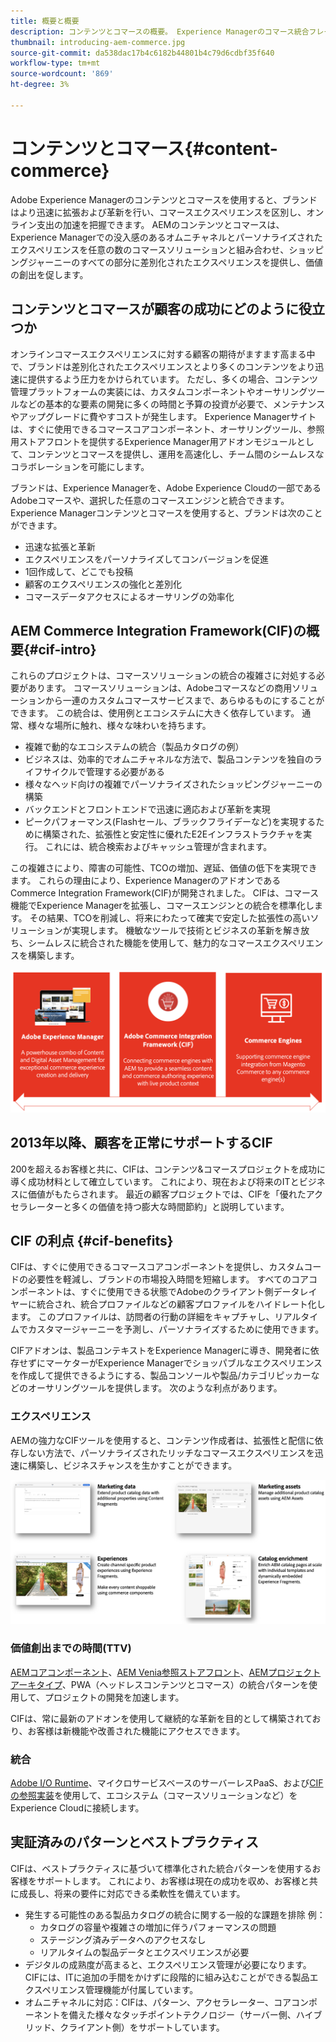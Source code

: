 ```yaml
---
title: 概要と概要
description: コンテンツとコマースの概要。 Experience Managerのコマース統合フレームワーク(CIF)は、Magentoやその他のサードパーティのコマースソリューションのコマースサービスをExperience Cloudと統合し、拡張するためのAdobeの推奨パターンです。
thumbnail: introducing-aem-commerce.jpg
source-git-commit: da538dac17b4c6182b44801b4c79d6cdbf35f640
workflow-type: tm+mt
source-wordcount: '869'
ht-degree: 3%

---
```


# コンテンツとコマース{#content-commerce}

Adobe Experience Managerのコンテンツとコマースを使用すると、ブランドはより迅速に拡張および革新を行い、コマースエクスペリエンスを区別し、オンライン支出の加速を把握できます。 AEMのコンテンツとコマースは、Experience Managerでの没入感のあるオムニチャネルとパーソナライズされたエクスペリエンスを任意の数のコマースソリューションと組み合わせ、ショッピングジャーニーのすべての部分に差別化されたエクスペリエンスを提供し、価値の創出を促します。

## コンテンツとコマースが顧客の成功にどのように役立つか

オンラインコマースエクスペリエンスに対する顧客の期待がますます高まる中で、ブランドは差別化されたエクスペリエンスとより多くのコンテンツをより迅速に提供するよう圧力をかけられています。 ただし、多くの場合、コンテンツ管理プラットフォームの実装には、カスタムコンポーネントやオーサリングツールなどの基本的な要素の開発に多くの時間と予算の投資が必要で、メンテナンスやアップグレードに費やすコストが発生します。 Experience Managerサイトは、すぐに使用できるコマースコアコンポーネント、オーサリングツール、参照用ストアフロントを提供するExperience Manager用アドオンモジュールとして、コンテンツとコマースを提供し、運用を高速化し、チーム間のシームレスなコラボレーションを可能にします。

ブランドは、Experience Managerを、Adobe Experience Cloudの一部であるAdobeコマースや、選択した任意のコマースエンジンと統合できます。 Experience Managerコンテンツとコマースを使用すると、ブランドは次のことができます。

* 迅速な拡張と革新
* エクスペリエンスをパーソナライズしてコンバージョンを促進
* 1回作成して、どこでも投稿
* 顧客のエクスペリエンスの強化と差別化
* コマースデータアクセスによるオーサリングの効率化

## AEM Commerce Integration Framework(CIF)の概要{#cif-intro}

これらのプロジェクトは、コマースソリューションの統合の複雑さに対処する必要があります。 コマースソリューションは、Adobeコマースなどの商用ソリューションから一連のカスタムコマースサービスまで、あらゆるものにすることができます。 この統合は、使用例とエコシステムに大きく依存しています。 通常、様々な場所に触れ、様々な味わいを持ちます。

* 複雑で動的なエコシステムの統合（製品カタログの例）
* ビジネスは、効率的でオムニチャネルな方法で、製品コンテンツを独自のライフサイクルで管理する必要がある
* 様々なヘッド向けの複雑でパーソナライズされたショッピングジャーニーの構築
* バックエンドとフロントエンドで迅速に適応および革新を実現
* ピークパフォーマンス(Flashセール、ブラックフライデーなど)を実現するために構築された、拡張性と安定性に優れたE2Eインフラストラクチャを実行。 これには、統合検索およびキャッシュ管理が含まれます。

この複雑さにより、障害の可能性、TCOの増加、遅延、価値の低下を実現できます。 これらの理由により、Experience ManagerのアドオンであるCommerce Integration Framework(CIF)が開発されました。 CIFは、コマース機能でExperience Managerを拡張し、コマースエンジンとの統合を標準化します。 その結果、TCOを削減し、将来にわたって確実で安定した拡張性の高いソリューションが実現します。 機敏なツールで技術とビジネスの革新を解き放ち、シームレスに統合された機能を使用して、魅力的なコマースエクスペリエンスを構築します。

![CIF 要素](./assets/CIF/CIF_Overview.png)

## 2013年以降、顧客を正常にサポートするCIF

200を超えるお客様と共に、CIFは、コンテンツ&amp;コマースプロジェクトを成功に導く成功材料として確立しています。 これにより、現在および将来のITとビジネスに価値がもたらされます。 最近の顧客プロジェクトでは、CIFを「優れたアクセラレーターと多くの価値を持つ膨大な時間節約」と説明しています。

## CIF の利点 {#cif-benefits}

CIFは、すぐに使用できるコマースコアコンポーネントを提供し、カスタムコードの必要性を軽減し、ブランドの市場投入時間を短縮します。 すべてのコアコンポーネントは、すぐに使用できる状態でAdobeのクライアント側データレイヤーに統合され、統合プロファイルなどの顧客プロファイルをハイドレート化します。 このプロファイルは、訪問者の行動の詳細をキャプチャし、リアルタイムでカスタマージャーニーを予測し、パーソナライズするために使用できます。

CIFアドオンは、製品コンテキストをExperience Managerに導き、開発者に依存せずにマーケターがExperience Managerでショッパブルなエクスペリエンスを作成して提供できるようにする、製品コンソールや製品/カテゴリピッカーなどのオーサリングツールを提供します。 次のような利点があります。

### エクスペリエンス

AEMの強力なCIFツールを使用すると、コンテンツ作成者は、拡張性と配信に依存しない方法で、パーソナライズされたリッチなコマースエクスペリエンスを迅速に構築し、ビジネスチャンスを生かすことができます。

![CIF 要素](./assets/CIF/CIF_Product_Experience_Management.png)

### 価値創出までの時間(TTV)

[AEMコアコンポーネント](https://www.aemcomponents.dev/)、[AEM Venia参照ストアフロント](https://github.com/adobe/aem-cif-guides-venia)、[AEMプロジェクトアーキタイプ](https://experienceleague.adobe.com/docs/experience-manager-core-components/using/developing/archetype/overview.html?lang=ja)、PWA（ヘッドレスコンテンツとコマース）の統合パターンを使用して、プロジェクトの開発を加速します。

CIFは、常に最新のアドオンを使用して継続的な革新を目的として構築されており、お客様は新機能や改善された機能にアクセスできます。

### 統合

[Adobe I/O Runtime](https://www.adobe.io/apis/experienceplatform/runtime.html)、マイクロサービスベースのサーバーレスPaaS、および[CIFの参照実装](https://github.com/adobe/commerce-cif-graphql-integration-reference)を使用して、エコシステム（コマースソリューションなど）をExperience Cloudに接続します。

## 実証済みのパターンとベストプラクティス

CIFは、ベストプラクティスに基づいて標準化された統合パターンを使用するお客様をサポートします。 これにより、お客様は現在の成功を収め、お客様と共に成長し、将来の要件に対応できる柔軟性を備えています。

* 発生する可能性のある製品カタログの統合に関する一般的な課題を排除 例：
   * カタログの容量や複雑さの増加に伴うパフォーマンスの問題
   * ステージング済みデータへのアクセスなし
   * リアルタイムの製品データとエクスペリエンスが必要
* デジタルの成熟度が高まると、エクスペリエンス管理が必要になります。 CIFには、ITに追加の手間をかけずに段階的に組み込むことができる製品エクスペリエンス管理機能が付属しています。
* オムニチャネルに対応：CIFは、パターン、アクセラレーター、コアコンポーネントを備えた様々なタッチポイントテクノロジー（サーバー側、ハイブリッド、クライアント側）をサポートしています。
